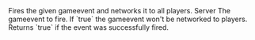 <function name="FireEvent" parent="gameevent" type="libraryfunc">
	<description>
		Fires the given gameevent and networks it to all players.
	</description>
	<realm>Server</realm>
	<args>
		<arg name="event" type="IGameEvent">The gameevent to fire.</arg>
		<arg name="dontBroadcast" type="boolean" default="false">If `true` the gameevent won't be networked to players.</arg>
	</args>
	<rets>
		<ret name="success" type="boolean">Returns `true` if the event was successfully fired.</ret>
	</rets>
</function>